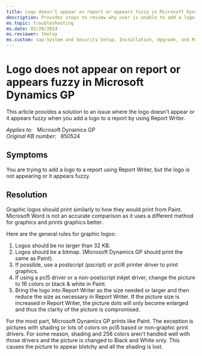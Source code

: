 ```yaml
---
title: Logo doesn't appear on report or appears fuzzy in Microsoft Dynamics GP
description: Provides steps to review why user is unable to add a logo to a report writer report.
ms.topic: troubleshooting
ms.date: 03/20/2024
ms.reviewer: theley
ms.custom: sap:System and Security Setup, Installation, Upgrade, and Migrations
---
```

# Logo does not appear on report or appears fuzzy in Microsoft Dynamics GP

This article provides a solution to an issue where the logo doesn't appear or it appears fuzzy when you add a logo to a report by using Report Writer.

_Applies to:_ &nbsp; Microsoft Dynamics GP  
_Original KB number:_ &nbsp; 850524

## Symptoms

You are trying to add a logo to a report using Report Writer, but the logo is not appearing or it appears fuzzy.

## Resolution

Graphic logos should print similarly to how they would print from Paint. Microsoft Word is not an accurate comparison as it uses a different method for graphics and prints graphics better.

Here are the general rules for graphic logos:

1. Logos should be no larger than 32 KB.
2. Logos should be a bitmap. (Microsoft Dynamics GP should print the same as Paint).
3. If possible, use a postscript (pscript) or pcl6 printer driver to print graphics.
4. If using a pcl5 driver or a non-postscript inkjet driver, change the picture to 16 colors or black &amp; white in Paint.
5. Bring the logo into Report Writer as the size needed or larger and then reduce the size as necessary in Report Writer. If the picture size is increased in Report Writer, the picture dots will only become enlarged and thus the clarity of the picture is compromised.

For the most part, Microsoft Dynamics GP prints like Paint. The exception is pictures with shading or lots of colors on pcl5 based or non-graphic print drivers. For some reason, shading and 256 colors aren't handled well with those drivers and the picture is changed to Black and White only. This causes the picture to appear blotchy and all the shading is lost.

